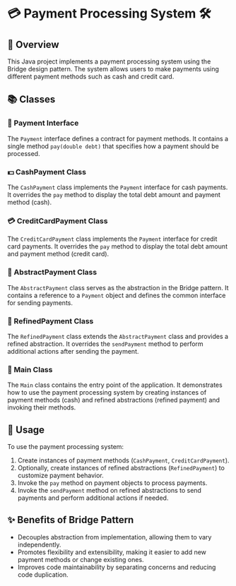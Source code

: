 # 💳 Payment Processing System 🛠️

## 📝 Overview

This Java project implements a payment processing system using the Bridge design pattern. The system allows users to make payments using different payment methods such as cash and credit card.

## 📚 Classes

### 💸 Payment Interface

The `Payment` interface defines a contract for payment methods. It contains a single method `pay(double debt)` that specifies how a payment should be processed.

### 💵 CashPayment Class

The `CashPayment` class implements the `Payment` interface for cash payments. It overrides the `pay` method to display the total debt amount and payment method (cash).

### 💳 CreditCardPayment Class

The `CreditCardPayment` class implements the `Payment` interface for credit card payments. It overrides the `pay` method to display the total debt amount and payment method (credit card).

### 🌉 AbstractPayment Class

The `AbstractPayment` class serves as the abstraction in the Bridge pattern. It contains a reference to a `Payment` object and defines the common interface for sending payments.

### 🚀 RefinedPayment Class

The `RefinedPayment` class extends the `AbstractPayment` class and provides a refined abstraction. It overrides the `sendPayment` method to perform additional actions after sending the payment.

### 🚀 Main Class

The `Main` class contains the entry point of the application. It demonstrates how to use the payment processing system by creating instances of payment methods (cash) and refined abstractions (refined payment) and invoking their methods.

## 🚀 Usage

To use the payment processing system:

1. Create instances of payment methods (`CashPayment`, `CreditCardPayment`).
2. Optionally, create instances of refined abstractions (`RefinedPayment`) to customize payment behavior.
3. Invoke the `pay` method on payment objects to process payments.
4. Invoke the `sendPayment` method on refined abstractions to send payments and perform additional actions if needed.

## ✨ Benefits of Bridge Pattern

- Decouples abstraction from implementation, allowing them to vary independently.
- Promotes flexibility and extensibility, making it easier to add new payment methods or change existing ones.
- Improves code maintainability by separating concerns and reducing code duplication.

